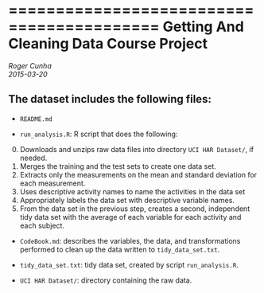 ==========================================
Getting And Cleaning Data 
Course Project
==========================================
*Roger Cunha*  
*2015-03-20* 

The dataset includes the following files:
-----------------------------------------

- `README.md`
 
- `run_analysis.R`: R script that does the following: 
 0. Downloads and unzips raw data files into directory `UCI HAR Dataset/`, if needed. 
 1. Merges the training and the test sets to create one data set. 
 2. Extracts only the measurements on the mean and standard deviation for each measurement.  
 3. Uses descriptive activity names to name the activities in the data set 
 4. Appropriately labels the data set with descriptive variable names.  
 5. From the data set in the previous step, creates a second, independent tidy data set with the average of each variable for each activity and each subject. 

- `CodeBook.md`: describes the variables, the data, and transformations performed to clean up the data written to `tidy_data_set.txt`. 
 
- `tidy_data_set.txt`: tidy data set, created by script `run_analysis.R`. 
 
- `UCI HAR Dataset/`: directory containing the raw data. 

